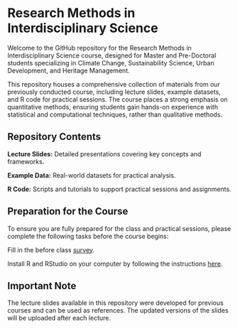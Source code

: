 # Research Methods in Interdisciplinary Science

Welcome to the GitHub repository for the Research Methods in Interdisciplinary Science course, designed for Master and Pre-Doctoral students specializing in Climate Change, Sustainability Science, Urban Development, and Heritage Management.

This repository houses a comprehensive collection of materials from our previously conducted course, including lecture slides, example datasets, and R code for practical sessions. The course places a strong emphasis on quantitative methods, ensuring students gain hands-on experience with statistical and computational techniques, rather than qualitative methods.

## Repository Contents
**Lecture Slides:** Detailed presentations covering key concepts and frameworks.

**Example Data:** Real-world datasets for practical analysis.

**R Code:** Scripts and tutorials to support practical sessions and assignments.

## Preparation for the Course
To ensure you are fully prepared for the class and practical sessions, please complete the following tasks before the course begins:

Fill in the before class [survey](https://forms.gle/tpkPZidNAgdFfooP7).

Install R and RStudio on your computer by following the instructions [here](https://rstudio-education.github.io/hopr/starting.html).

## Important Note
The lecture slides available in this repository were developed for previous courses and can be used as references. The updated versions of the slides will be uploaded after each lecture.
